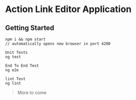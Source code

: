 # Action Link Editor Application

## Getting Started

```
npm i && npm start
// automatically opens new browser in port 4200
```
```
Unit Tests
ng test
```
```
End To End Test
ng e2e
```
```
lint Test
ng lint
```
> More to come
